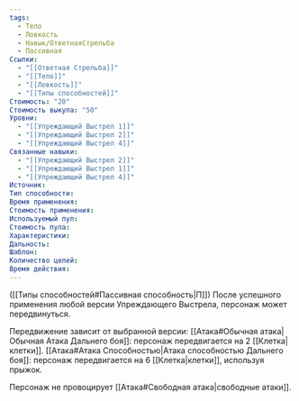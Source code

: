 ```yaml
---
tags:
  - Тело
  - Ловкость
  - Навык/ОтветнаяСтрельба
  - Пассивная
Ссылки:
  - "[[Ответная Стрельба]]"
  - "[[Тело]]"
  - "[[Ловкость]]"
  - "[[Типы способностей]]"
Стоимость: "20"
Стоимость выкупа: "50"
Уровни:
  - "[[Упреждающий Выстрел 1]]"
  - "[[Упреждающий Выстрел 2]]"
  - "[[Упреждающий Выстрел 4]]"
Связанные навыки:
  - "[[Упреждающий Выстрел 2]]"
  - "[[Упреждающий Выстрел 1]]"
  - "[[Упреждающий Выстрел 4]]"
Источник:
Тип способности:
Время применения:
Стоимость применения:
Используемый пул:
Стоимость пула:
Характеристики:
Дальность:
Шаблон:
Количество целей:
Время действия:
---
```

([[Типы способностей#Пассивная способность|П]]) После успешного применения любой версии Упреждающего Выстрела, персонаж может передвинуться. 

Передвижение зависит от выбранной версии:
[[Атака#Обычная атака|Обычная Атака Дальнего боя]]: персонаж передвигается на 2 [[Клетка|клетки]].
[[Атака#Атака Способностью|Атака способностью Дальнего боя]]: персонаж передвигается на 6 [[Клетка|клетки]], используя прыжок. 

Персонаж не провоцирует [[Атака#Свободная атака|свободные атаки]].


